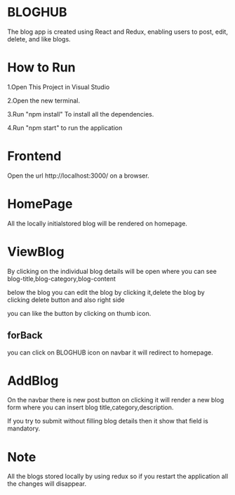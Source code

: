 # BLOGHUB

The blog app is created using React and Redux, enabling users to post, edit, delete, and like blogs.

# How to Run

1.Open This Project in Visual Studio

2.Open the new terminal.

3.Run "npm install" To install all the dependencies.

4.Run "npm start" to run the application

# Frontend
Open the url http://localhost:3000/ on a browser.

# HomePage

All the locally initialstored blog will be rendered on homepage.

# ViewBlog

By clicking on the individual blog details will be open where you can see blog-title,blog-category,blog-content

below the blog you can edit the blog by clicking it,delete the blog by clicking delete button and also right side 

you can like the button by clicking on thumb icon.

## forBack 

you can click on BLOGHUB icon on navbar it will redirect to homepage.

# AddBlog

On the navbar there is new post button on clicking it will render a new blog form where you can insert blog title,category,description.

If you try to submit without filling blog details then it show that field is mandatory.

# Note 

All the blogs stored locally by using redux so if you restart the application all the changes will disappear.


